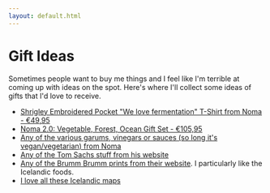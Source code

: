 ```yaml
---
layout: default.html
---
```


# Gift Ideas

Sometimes people want to buy me things and I feel like I'm terrible at coming up with ideas on the spot. Here's where I'll collect some ideas of gifts that I'd love to receive.

- [Shrigley Embroidered Pocket "We love fermentation" T-Shirt from Noma - €49,95](https://nomaprojects.com/products/we-love-fermentation-t-shirt?variant=41378907422925)
- [Noma 2.0: Vegetable, Forest, Ocean Gift Set - €105,95](https://nomaprojects.com/products/noma-2-0-gift-set?variant=41312659996877)
- [Any of the various garums, vinegars or sauces (so long it's vegan/vegetarian) from Noma](https://nomaprojects.com/collections)
- [Any of the Tom Sachs stuff from his website](https://store.tomsachs.com/)
- [Any of the Brumm Brumm prints from their website](https://brumm.is/collections/our-prints). I particularly like the Icelandic foods.
- [I love all these Icelandic maps](https://mapsoficeland.shop/product-category/iceland-maps/)
